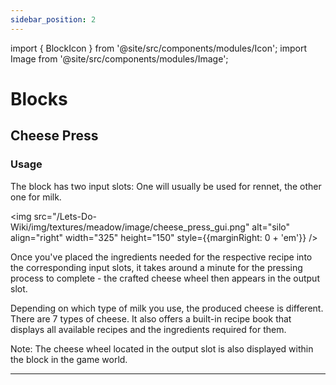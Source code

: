 ```yaml
---
sidebar_position: 2
---
```


import { BlockIcon } from '@site/src/components/modules/Icon';
import Image from '@site/src/components/modules/Image';

# Blocks
## Cheese Press
<BlockIcon modId="meadow" imageId="cheese_press.png" description="The Cheese Press is your primary crafting station for making cheese." />

### Usage

The block has two input slots: One will usually be used for rennet, the other one for milk.

<img src="/Lets-Do-Wiki/img/textures/meadow/image/cheese_press_gui.png" alt="silo" align="right" width="325" height="150" style={{marginRight: 0 + 'em'}} />


Once you've placed the ingredients needed for the respective recipe into the corresponding input slots, it takes around a minute for the pressing process to complete - the crafted cheese wheel then appears in the output slot.

Depending on which type of milk you use, the produced cheese is different. There are 7 types of cheese. It also offers a built-in recipe book that displays all available recipes and the ingredients required for them.

Note: The cheese wheel located in the output slot is also displayed within the block in the game world.

***